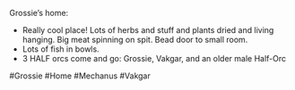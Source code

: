 ---
---

Grossie’s home:

-   Really cool place! Lots of herbs and stuff and plants dried and living hanging. Big meat spinning on spit. Bead door to small room.
-   Lots of fish in bowls.
-   3 HALF orcs come and go: Grossie, Vakgar, and an older male Half-Orc

#Grossie #Home #Mechanus #Vakgar 